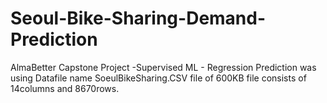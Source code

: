 # Seoul-Bike-Sharing-Demand-Prediction
AlmaBetter Capstone Project -Supervised ML - Regression
Prediction was using Datafile name SoeulBikeSharing.CSV file of 600KB file consists of 14columns and 8670rows.
